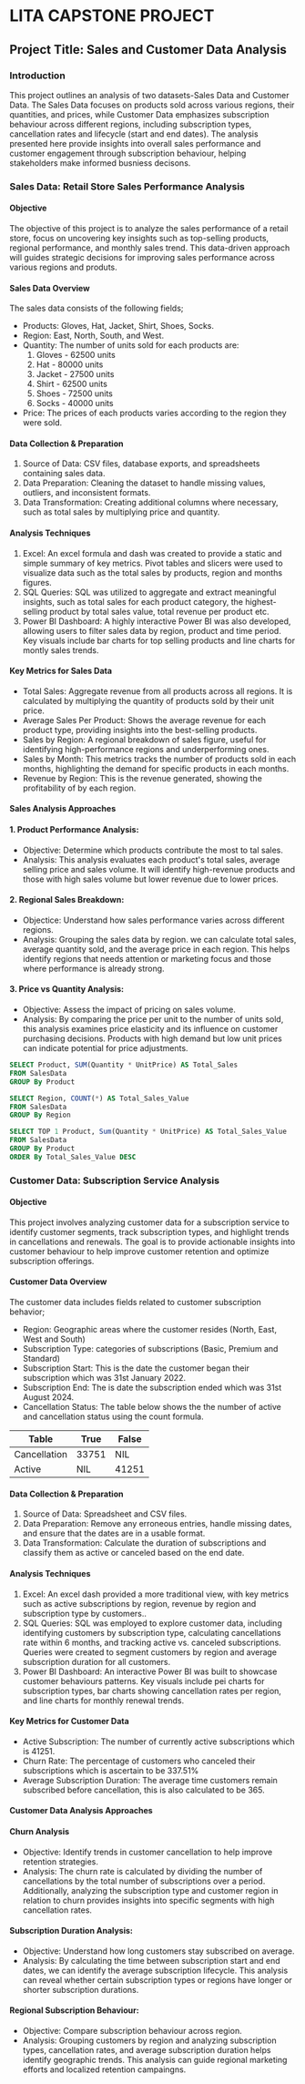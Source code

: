 # LITA CAPSTONE PROJECT

## Project Title: Sales and Customer Data Analysis

### Introduction
This project outlines an analysis of two datasets-Sales Data and Customer Data. The Sales Data focuses on products sold across various regions, their quantities, and prices, while Customer Data emphasizes subscription behaviour across different regions, including subscription types, cancellation rates and lifecycle (start and end dates). The analysis presented here provide insights into overall sales performance and customer engagement through subscription behaviour, helping stakeholders make informed busniess decisons.

### Sales Data: Retail Store Sales Performance Analysis
#### Objective
The objective of this project is to analyze the sales performance of a retail store, focus on uncovering key insights such as top-selling products, regional performance, and monthly sales trend. This data-driven approach will guides strategic decisions for improving sales performance across various regions and produts.

#### Sales Data Overview
The sales data consists of the following fields;
- Products: Gloves, Hat, Jacket, Shirt, Shoes, Socks.
- Region: East, North, South, and West.
- Quantity: The number of units sold for each products are:
  1. Gloves - 62500 units
  2. Hat - 80000 units
  3. Jacket - 27500 units
  4. Shirt - 62500 units
  5. Shoes - 72500 units
  6. Socks - 40000 units
- Price: The prices of each products varies according to the region they were sold.

#### Data Collection & Preparation
1. Source of Data: CSV files, database exports, and spreadsheets containing sales data.
2. Data Preparation: Cleaning the dataset to handle missing values, outliers, and inconsistent formats.
3. Data Transformation: Creating additional columns where necessary, such as total sales by multiplying price and quantity.

#### Analysis Techniques
1. Excel: An excel formula and dash was created to provide a static and simple summary of key metrics. Pivot tables and slicers were used to visualize data such as the total sales by products, region and months figures.
2. SQL Queries: SQL was utilized to aggregate and extract meaningful insights, such as total sales for each product category, the highest-selling product by total sales value, total revenue per product etc.
3. Power BI Dashboard: A highly interactive Power BI was also developed, allowing users to filter sales data by region, product and time period. Key visuals include bar charts for top selling products and line charts for montly sales trends.

#### Key Metrics for Sales Data
- Total Sales: Aggregate revenue from all products across all regions. It is calculated by multiplying the quantity of products sold by their unit price.
- Average Sales Per Product: Shows the average revenue for each product type, providing insights into the best-selling products.
- Sales by Region: A regional breakdown of sales figure, useful for identifying high-performance regions and underperforming ones.
- Sales by Month: This metrics tracks the number of products sold in each months, highlighting the demand for specific products in each months.
- Revenue by Region: This is the revenue generated, showing the profitability of by each region.

#### Sales Analysis Approaches

#### 1. Product Performance Analysis:
- Objective: Determine which products contribute the most to tal sales.
- Analysis: This analysis evaluates each product's total sales, average selling price and sales volume. It will identify high-revenue products and those with high sales volume but lower revenue due to lower prices.

#### 2. Regional Sales Breakdown:
- Objectice: Understand how sales performance varies across different regions.
- Analysis: Grouping the sales data by region. we can calculate total sales, average quantity sold, and the average price in each region. This helps identify regions that needs attention or marketing focus and those where performance is already strong.

#### 3. Price vs Quantity Analysis:
- Objective: Assess the impact of pricing on sales volume.
- Analysis: By comparing the price per unit to the number of units sold, this analysis examines price elasticity and its influence on customer purchasing decisions. Products with high demand but low unit prices can indicate potential for price adjustments.



```SQL
SELECT Product, SUM(Quantity * UnitPrice) AS Total_Sales
FROM SalesData
GROUP By Product
```

```SQL
SELECT Region, COUNT(*) AS Total_Sales_Value
FROM SalesData
GROUP By Region
```

```SQL
SELECT TOP 1 Product, Sum(Quantity * UnitPrice) AS Total_Sales_Value
FROM SalesData
GROUP By Product
ORDER By Total_Sales_Value DESC
```

### Customer Data: Subscription Service Analysis
#### Objective
This project involves analyzing customer data for a subscription service to identify customer segments, track subscription types, and highlight trends in cancellations and renewals. The goal is to provide actionable insights into customer behaviour to help improve customer retention and optimize subscription offerings.

#### Customer Data Overview
The customer data includes fields related to customer subscription behavior;
- Region: Geographic areas where the customer resides (North, East, West and South)
- Subscription Type: categories of subscriptions (Basic, Premium and Standard)
- Subscription Start: This is the date the customer began their subscription which was 31st January 2022.
- Subscription End: The is date the subscription ended which was 31st August 2024.
- Cancellation Status: The table below shows the the number of active and cancellation status using the count formula.
  
|Table |True|False|
|-------|-------|-------|
|Cancellation|33751|NIL|
|Active|NIL|41251|

#### Data Collection & Preparation
1. Source of Data: Spreadsheet and CSV files.
2. Data Preparation: Remove any erroneous entries, handle missing dates, and ensure that the dates are in a usable format.
3. Data Transformation: Calculate the duration of subscriptions and classify them as active or canceled based on the end date.

#### Analysis Techniques
1. Excel: An excel dash provided a more traditional view, with key metrics such as active subscriptions by region, revenue by region and subscription type by customers..
2. SQL Queries: SQL was employed to explore customer data, including identifying customers by subscription type, calculating cancellations rate within 6 months, and tracking active vs. canceled subscriptions. Queries were created to segment customers by region and average subscription duration for all customers.
3. Power BI Dashboard: An interactive Power BI was built to showcase customer behaviours patterns. Key visuals include pei charts for subscription types, bar charts showing cancellation rates per region, and line charts for monthly renewal trends.


#### Key Metrics for Customer Data
- Active Subscription: The number of currently active subscriptions which is 41251.
- Churn Rate: The percentage of customers who canceled their subscriptions which is ascertain to be 337.51%
- Average Subscription Duration: The average time customers remain subscribed before cancellation, this is also calculated to be 365.

#### Customer Data Analysis Approaches

#### Churn Analysis
- Objective: Identify trends in customer cancellation to help improve retention strategies.
- Analysis: The churn rate is calculated by dividing the number of cancellations by the total number of subscriptions over a period. Additionally, analyzing the subscription type and customer region in relation to churn provides insights into specific segments with high cancellation rates.

#### Subscription Duration Analysis:
- Objective: Understand how long customers stay subscribed on average.
- Analysis: By calculating the time between subscription start and end dates, we can identify the average subscription lifecycle. This analysis can reveal whether certain subscription types or regions have longer or shorter subscription durations.

#### Regional Subscription Behaviour:
- Objective: Compare subscription behaviour across region.
- Analysis: Grouping customers by region and analyzing subscription types, cancellation rates, and average subscription duration helps identify geographic trends. This analysis can guide regional marketing efforts and localized retention campaingns.



